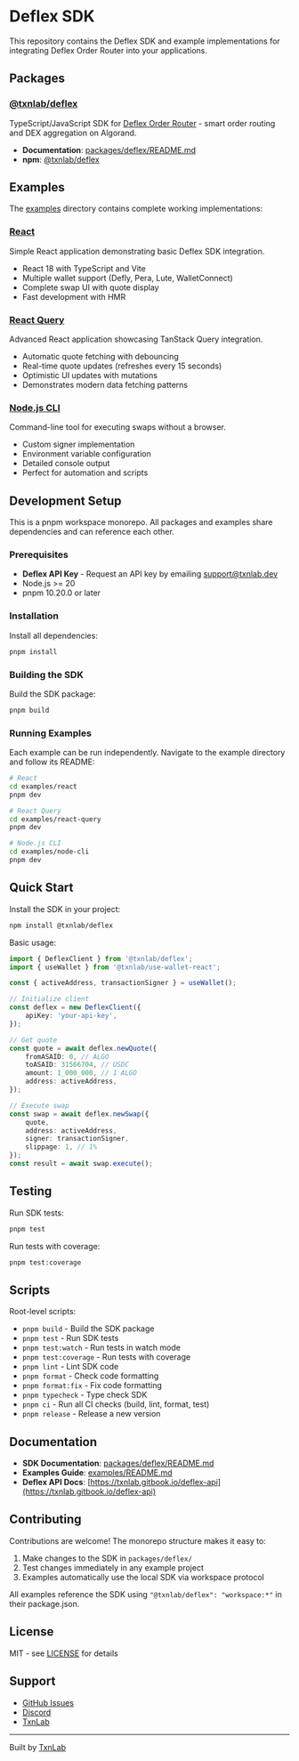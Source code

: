 # Deflex SDK

This repository contains the Deflex SDK and example implementations for integrating Deflex Order Router into your applications.

## Packages

### [@txnlab/deflex](./packages/deflex)

TypeScript/JavaScript SDK for [Deflex Order Router](https://txnlab.gitbook.io/deflex-api) - smart order routing and DEX aggregation on Algorand.

- **Documentation**: [packages/deflex/README.md](./packages/deflex/README.md)
- **npm**: [@txnlab/deflex](https://www.npmjs.com/package/@txnlab/deflex)

## Examples

The [examples](./examples) directory contains complete working implementations:

### [React](./examples/react)

Simple React application demonstrating basic Deflex SDK integration.

- React 18 with TypeScript and Vite
- Multiple wallet support (Defly, Pera, Lute, WalletConnect)
- Complete swap UI with quote display
- Fast development with HMR

### [React Query](./examples/react-query)

Advanced React application showcasing TanStack Query integration.

- Automatic quote fetching with debouncing
- Real-time quote updates (refreshes every 15 seconds)
- Optimistic UI updates with mutations
- Demonstrates modern data fetching patterns

### [Node.js CLI](./examples/node-cli)

Command-line tool for executing swaps without a browser.

- Custom signer implementation
- Environment variable configuration
- Detailed console output
- Perfect for automation and scripts

## Development Setup

This is a pnpm workspace monorepo. All packages and examples share dependencies and can reference each other.

### Prerequisites

- **Deflex API Key** - Request an API key by emailing [support@txnlab.dev](mailto:support@txnlab.dev)
- Node.js >= 20
- pnpm 10.20.0 or later

### Installation

Install all dependencies:

```bash
pnpm install
```

### Building the SDK

Build the SDK package:

```bash
pnpm build
```

### Running Examples

Each example can be run independently. Navigate to the example directory and follow its README:

```bash
# React
cd examples/react
pnpm dev

# React Query
cd examples/react-query
pnpm dev

# Node.js CLI
cd examples/node-cli
pnpm dev
```

## Quick Start

Install the SDK in your project:

```bash
npm install @txnlab/deflex
```

Basic usage:

```typescript
import { DeflexClient } from '@txnlab/deflex';
import { useWallet } from '@txnlab/use-wallet-react';

const { activeAddress, transactionSigner } = useWallet();

// Initialize client
const deflex = new DeflexClient({
	apiKey: 'your-api-key',
});

// Get quote
const quote = await deflex.newQuote({
	fromASAID: 0, // ALGO
	toASAID: 31566704, // USDC
	amount: 1_000_000, // 1 ALGO
	address: activeAddress,
});

// Execute swap
const swap = await deflex.newSwap({
	quote,
	address: activeAddress,
	signer: transactionSigner,
	slippage: 1, // 1%
});
const result = await swap.execute();
```

## Testing

Run SDK tests:

```bash
pnpm test
```

Run tests with coverage:

```bash
pnpm test:coverage
```

## Scripts

Root-level scripts:

- `pnpm build` - Build the SDK package
- `pnpm test` - Run SDK tests
- `pnpm test:watch` - Run tests in watch mode
- `pnpm test:coverage` - Run tests with coverage
- `pnpm lint` - Lint SDK code
- `pnpm format` - Check code formatting
- `pnpm format:fix` - Fix code formatting
- `pnpm typecheck` - Type check SDK
- `pnpm ci` - Run all CI checks (build, lint, format, test)
- `pnpm release` - Release a new version

## Documentation

- **SDK Documentation**: [packages/deflex/README.md](./packages/deflex/README.md)
- **Examples Guide**: [examples/README.md](./examples/README.md)
- **Deflex API Docs**: [https://txnlab.gitbook.io/deflex-api](https://txnlab.gitbook.io/deflex-api)

## Contributing

Contributions are welcome! The monorepo structure makes it easy to:

1. Make changes to the SDK in `packages/deflex/`
2. Test changes immediately in any example project
3. Examples automatically use the local SDK via workspace protocol

All examples reference the SDK using `"@txnlab/deflex": "workspace:*"` in their package.json.

## License

MIT - see [LICENSE](./LICENSE) for details

## Support

- [GitHub Issues](https://github.com/TxnLab/deflex-js/issues)
- [Discord](https://discord.gg/Ek3dNyzG)
- [TxnLab](https://txnlab.dev)

---

Built by [TxnLab](https://txnlab.dev)
